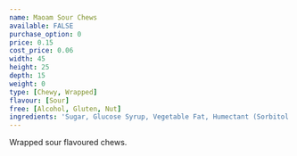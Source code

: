 ```yaml
---
name: Maoam Sour Chews
available: FALSE
purchase_option: 0
price: 0.15
cost_price: 0.06
width: 45
height: 25
depth: 15
weight: 0
type: [Chewy, Wrapped]
flavour: [Sour]
free: [Alcohol, Gluten, Nut]
ingredients: 'Sugar, Glucose Syrup, Vegetable Fat, Humectant (Sorbitol Syrup), Citric Acid, Gelatine. Flavouring:'
---
```

Wrapped sour flavoured chews.